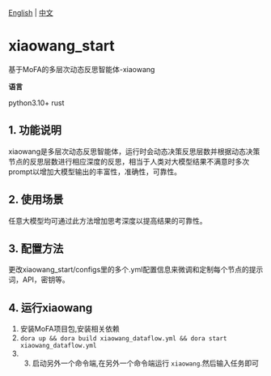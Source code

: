 [English](README.md) | [中文](README_cn.md)

# xiaowang_start

基于MoFA的多层次动态反思智能体-xiaowang

**语言**

python3.10+
rust

## 1. 功能说明

xiaowang是多层次动态反思智能体，运行时会动态决策反思层数并根据动态决策节点的反思层数进行相应深度的反思，相当于人类对大模型结果不满意时多次prompt以增加大模型输出的丰富性，准确性，可靠性。

## 2. 使用场景

任意大模型均可通过此方法增加思考深度以提高结果的可靠性。


## 3. 配置方法

更改xiaowang_start/configs里的多个.yml配置信息来微调和定制每个节点的提示词，API，密钥等。

## 4. 运行xiaowang

1. 安装MoFA项目包,安装相关依赖
2. `dora up && dora build xiaowang_dataflow.yml && dora start xiaowang_dataflow.yml`
3. 3. 启动另外一个命令端,在另外一个命令端运行 `xiaowang`.然后输入任务即可

